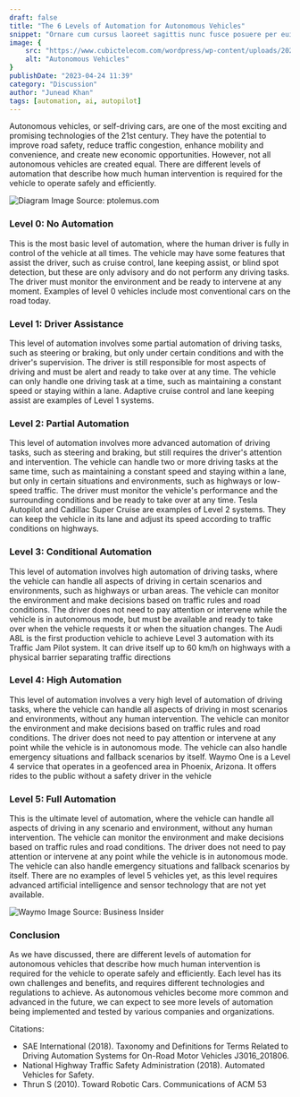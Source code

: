 ```yaml
---
draft: false
title: "The 6 Levels of Automation for Autonomous Vehicles"
snippet: "Ornare cum cursus laoreet sagittis nunc fusce posuere per euismod dis vehicula a, semper fames lacus maecenas dictumst pulvinar neque enim non potenti. Torquent hac sociosqu eleifend potenti."
image: {
    src: "https://www.cubictelecom.com/wordpress/wp-content/uploads/2021/08/2030-AVs-shutterstock_1793836513-Cropped-scaled.jpg",
    alt: "Autonomous Vehicles"
}
publishDate: "2023-04-24 11:39"
category: "Discussion"
author: "Junead Khan"
tags: [automation, ai, autopilot]
---
```


Autonomous vehicles, or self-driving cars, are one of the most exciting and promising technologies of the 21st century. They have the potential to improve road safety, reduce traffic congestion, enhance mobility and convenience, and create new economic opportunities. However, not all autonomous vehicles are created equal. There are different levels of automation that describe how much human intervention is required for the vehicle to operate safely and efficiently.

![Diagram](https://www.ptolemus.com/wp-content/uploads/The-6-Levels-of-Autonomous-Vehicles_PTOLEMUS.001.jpeg) Image Source: ptolemus.com

### Level 0: No Automation

This is the most basic level of automation, where the human driver is fully in control of the vehicle at all times. The vehicle may have some features that assist the driver, such as cruise control, lane keeping assist, or blind spot detection, but these are only advisory and do not perform any driving tasks. The driver must monitor the environment and be ready to intervene at any moment. Examples of level 0 vehicles include most conventional cars on the road today.

### Level 1: Driver Assistance

This level of automation involves some partial automation of driving tasks, such as steering or braking, but only under certain conditions and with the driver's supervision. The driver is still responsible for most aspects of driving and must be alert and ready to take over at any time. The vehicle can only handle one driving task at a time, such as maintaining a constant speed or staying within a lane. Adaptive cruise control and lane keeping assist are examples of Level 1 systems.

### Level 2: Partial Automation

This level of automation involves more advanced automation of driving tasks, such as steering and braking, but still requires the driver's attention and intervention. The vehicle can handle two or more driving tasks at the same time, such as maintaining a constant speed and staying within a lane, but only in certain situations and environments, such as highways or low-speed traffic. The driver must monitor the vehicle's performance and the surrounding conditions and be ready to take over at any time. Tesla Autopilot and Cadillac Super Cruise are examples of Level 2 systems. They can keep the vehicle in its lane and adjust its speed according to traffic conditions on highways.

### Level 3: Conditional Automation

This level of automation involves high automation of driving tasks, where the vehicle can handle all aspects of driving in certain scenarios and environments, such as highways or urban areas. The vehicle can monitor the environment and make decisions based on traffic rules and road conditions. The driver does not need to pay attention or intervene while the vehicle is in autonomous mode, but must be available and ready to take over when the vehicle requests it or when the situation changes. The Audi A8L is the first production vehicle to achieve Level 3 automation with its Traffic Jam Pilot system. It can drive itself up to 60 km/h on highways with a physical barrier separating traffic directions

### Level 4: High Automation

This level of automation involves a very high level of automation of driving tasks, where the vehicle can handle all aspects of driving in most scenarios and environments, without any human intervention. The vehicle can monitor the environment and make decisions based on traffic rules and road conditions. The driver does not need to pay attention or intervene at any point while the vehicle is in autonomous mode. The vehicle can also handle emergency situations and fallback scenarios by itself. Waymo One is a Level 4 service that operates in a geofenced area in Phoenix, Arizona. It offers rides to the public without a safety driver in the vehicle

### Level 5: Full Automation

This is the ultimate level of automation, where the vehicle can handle all aspects of driving in any scenario and environment, without any human intervention. The vehicle can monitor the environment and make decisions based on traffic rules and road conditions. The driver does not need to pay attention or intervene at any point while the vehicle is in autonomous mode. The vehicle can also handle emergency situations and fallback scenarios by itself. There are no examples of level 5 vehicles yet, as this level requires advanced artificial intelligence and sensor technology that are not yet available.

![Waymo](https://i.insider.com/5c07cb72d78fe0795215a107?width=1136&format=jpeg) Image Source: Business Insider

### Conclusion
As we have discussed, there are different levels of automation for autonomous vehicles that describe how much human intervention is required for the vehicle to operate safely and efficiently. Each level has its own challenges and benefits, and requires different technologies and regulations to achieve. As autonomous vehicles become more common and advanced in the future, we can expect to see more levels of automation being implemented and tested by various companies and organizations.

Citations:
- SAE International (2018). Taxonomy and Definitions for Terms Related to Driving Automation Systems for On-Road Motor Vehicles J3016_201806.
- National Highway Traffic Safety Administration (2018). Automated Vehicles for Safety.
- Thrun S (2010). Toward Robotic Cars. Communications of ACM 53

